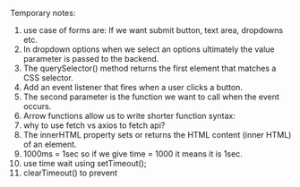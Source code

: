 Temporary notes:

1. use case of forms are: If we want submit button, text area, dropdowns etc.
2. In dropdown options when we select an options ultimately the value parameter is passed to the backend.
3. The querySelector() method returns the first element that matches a CSS selector.
4. Add an event listener that fires when a user clicks a button.
5. The second parameter is the function we want to call when the event occurs.
6. Arrow functions allow us to write shorter function syntax:
7. why to use fetch vs axios to fetch api?
8. The innerHTML property sets or returns the HTML content (inner HTML) of an element.
9. 1000ms = 1sec so if we give time = 1000 it means it is 1sec.
10. use time wait using setTimeout();
11. clearTimeout() to prevent
